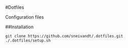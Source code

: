 #Dotfiles

Configuration files

##Installation

    git clone https://github.com/sneivandt/.dotfiles.git
    ./.dotfiles/setup.sh
